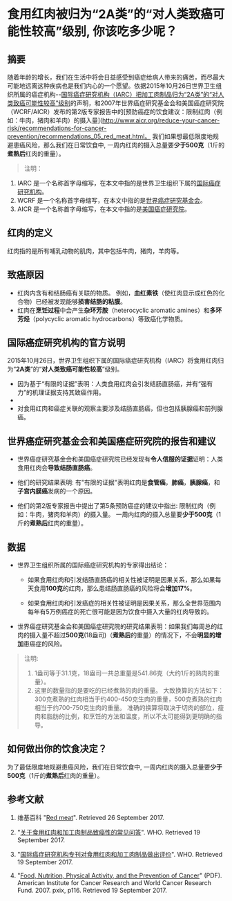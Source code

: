 # 食用红肉被归为“2A类”的“对人类致癌可能性较高”级别, 你该吃多少呢？

## 摘要

随着年龄的增长，我们在生活中将会日益感受到癌症给病人带来的痛苦，而尽最大可能地远离这种疾病也是我们内心的一个愿望。依据2015年10月26日世界卫生组织所属的癌症机构--[国际癌症研究机构（IARC）把加工肉制品归为“2A类”的“对人类致癌可能性较高”级别](http://www.who.int/mediacentre/news/releases/2015/cancer-red-meat/zh/#)的声明，和2007年世界癌症研究基金会和美国癌症研究院（WCRF/AICR）发布的第2版专家报告中的[预防癌症的饮食建议：限制红肉（例如：牛肉，猪肉和羊肉）的摄入量](http://www.aicr.org/reduce-your-cancer-risk/recommendations-for-cancer-prevention/recommendations_05_red_meat.html。 我们如果想最低限度地规避患癌风险，那么我们在日常饮食中, 一周内红肉的摄入总量要**少于500克**（1斤的**煮熟后**红肉的重量）。

> 注明：
>  
1. IARC 是一个名称首字母缩写，在本文中指的是世界卫生组织下属的[国际癌症研究机构](https://www.iarc.fr/)。
2. WCRF 是一个名称首字母缩写，在本文中指的是[世界癌症研究基金会](http://www.wcrf.org/)。
3. AICR 是一个名称首字母缩写，在本文中指的是[美国癌症研究院](http://www.aicr.org/)。

## 红肉的定义

红肉指的是所有哺乳动物的肌肉，其中包括牛肉，猪肉，羊肉等。

## 致癌原因

- 红肉内含有和结肠癌有关联的物质。 例如，**血红素铁**（使红肉显示成红色的化合物）已经被发现能够**损害结肠的粘膜**。
- 红肉在**烹饪过程**中会产生**杂环芳胺**（heterocyclic aromatic amines）和**多环芳烃**（polycyclic aromatic hydrocarbons）等致癌化学物质。

## 国际癌症研究机构的官方说明

2015年10月26日，世界卫生组织下属的国际癌症研究机构（IARC）将食用红肉归为“**2A类**”的“**对人类致癌可能性较高**”级别。
 
- 因为基于“有限的证据”表明：人类食用红肉会引发结肠直肠癌，并有“强有力”的机理证据支持其致癌作用。
- 
- 对食用红肉和癌症关联的观察主要涉及结肠直肠癌，但也包括胰腺癌和前列腺癌。

## 世界癌症研究基金会和美国癌症研究院的报告和建议

- 世界癌症研究基金会和美国癌症研究院已经发现有**令人信服的证据**证明：人类食用红肉会**导致结肠直肠癌**。

- 他们的研究结果表明: 有"有限的证据"表明红肉是**食管癌**，**肺癌**，**胰腺癌**，和**子宫内膜癌**发病的一个原因。

- 他们的第2版专家报告中提出了第5条预防癌症的建议中指出: 限制红肉（例如：牛肉，猪肉和羊肉）的摄入量。
一周内红肉的摄入总量要**少于500克**（1斤的**煮熟后**红肉的重量）。

## 数据

- 世界卫生组织所属的国际癌症研究机构的专家得出结论：
	
	- 如果食用红肉和引发结肠直肠癌的相关性被证明是因果关系，那么如果每天食用**100克**的红肉，那么患结肠直肠癌的风险将会**增加17%**。
	
	- 如果食用红肉和引发癌症的相关性被证明是因果关系，那么全世界范围内每年有5万例癌症的死亡很可能是因为饮食中摄入大量的红肉导致的。

- 世界癌症研究基金会和美国癌症研究院的研究结果表明：如果我们每周总的红肉的摄入量不超过**500克**(18盎司)（**煮熟后**的重量）的情况下，不会**明显的增加**患癌症的风险。

> 注明: 
> 
> 1. 1盎司等于31.1克，18盎司一共总重量是541.86克（大约1斤的熟肉的重量）。
> 2. 这里的数量指的是要吃的已经煮熟的肉的重量。 大致换算的方法如下： 300克煮熟的红肉相当于约400-450克生肉的重量，500克煮熟的红肉相当于约700-750克生肉的重量。 准确的换算将取决于切肉的部位，瘦肉和脂肪的比例，和烹饪的方法和温度，所以不太可能得到更明确的指导。

## 如何做出你的饮食决定？

为了最低限度地规避患癌风险，我们在日常饮食中, 一周内红肉的摄入总量要**少于500克**（1斤的**煮熟后**红肉的重量）。

## 参考文献

1. 维基百科
"[Red meat](https://en.wikipedia.org/wiki/Red_meat)". Retrieved 26 September 2017.

2. "[关于食用红肉和加工肉制品致癌性的常见问答](http://www.who.int/features/qa/cancer-red-meat/zh/)". WHO. Retrieved 19 September 2017.

3. "[国际癌症研究机构专刊对食用红肉和加工肉制品做出评价](http://www.who.int/mediacentre/news/releases/2015/cancer-red-meat/zh/#)". WHO. Retrieved 19 September 2017.

4. "[Food, Nutrition, Physical Activity, and the Prevention of Cancer](http://wcrf.org/sites/default/files/Second-Expert-Report.pdf)" (PDF). American Institute for Cancer Research and World Cancer Research Fund. 2007. pxix, p116. Retrieved 19 September 2017.
